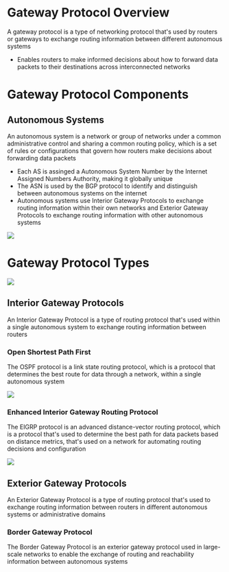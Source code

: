 # Gateway Protocol Overview

A gateway protocol is a type of networking protocol that's used by routers or gateways to exchange routing information between different autonomous systems

* Enables routers to make informed decisions about how to forward data packets to their destinations across interconnected networks

# Gateway Protocol Components

## Autonomous Systems

An autonomous system is a network or group of networks under a common administrative control and sharing a common routing policy, which is a set of rules or configurations that govern how routers make decisions about forwarding data packets

* Each AS is assinged a Autonomous System Number by the Internet Assigned Numbers Authority, making it globally unique
* The ASN is used by the BGP protocol to identify and distinguish between autonomous systems on the internet
* Autonomous systems use Interior Gateway Protocols to exchange routing information within their own networks and Exterior Gateway Protocols to exchange routing information with other autonomous systems

![](https://github.com/JonmarCorpuz/SecondBrain/blob/main/Assets/Whitespace.png)

# Gateway Protocol Types

![](https://github.com/JonmarCorpuz/SecondBrain/blob/main/Assets/IGP_EGP.jpg)

## Interior Gateway Protocols

An Interior Gateway Protocol is a type of routing protocol that's used within a single autonomous system to exchange routing information between routers

### Open Shortest Path First

The OSPF protocol is a link state routing protocol, which is a protocol that determines the best route for data through a network, within a single autonomous system

![](https://github.com/JonmarCorpuz/SecondBrain/blob/main/Assets/The-Role-of-the-Area-Border-Router-ABR.png)

### Enhanced Interior Gateway Routing Protocol

The EIGRP protocol is an advanced distance-vector routing protocol, which is a protocol that's used to determine the best path for data packets based on distance metrics, that's used on a network for automating routing decisions and configuration

![](https://github.com/JonmarCorpuz/SecondBrain/blob/main/Assets/Whitespace.png)

## Exterior Gateway Protocols

An Exterior Gateway Protocol is a type of routing protocol that's used to exchange routing information between routers in different autonomous systems or administrative domains

### Border Gateway Protocol

The Border Gateway Protocol is an exterior gateway protocol used in large-scale networks to enable the exchange of routing and reachability information between autonomous systems
